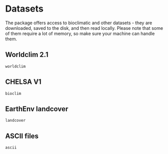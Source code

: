 # Datasets

The package offers access to bioclimatic and other datasets - they are
downloaded, saved to the disk, and then read locally. Please note that some of
them require a lot of memory, so make sure your machine can handle them.

## Worldclim 2.1

```@docs
worldclim
```

## CHELSA V1

```@docs
bioclim
```

## EarthEnv landcover

```@docs
landcover
```

## ASCII files

```@docs
ascii
```